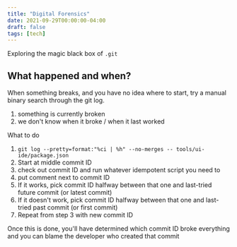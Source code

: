 ```yaml
---
title: "Digital Forensics"
date: 2021-09-29T00:00:00-04:00
draft: false
tags: [tech]
---
```


Exploring the magic black box of `.git`

## What happened and when?

When something breaks, and you have no idea where to start, try a manual binary search through the git log.

1. something is currently broken
2. we don't know when it broke / when it last worked

What to do

1. `git log --pretty=format:"%ci | %h" --no-merges -- tools/ui-ide/package.json`
2. Start at middle commit ID
3. check out commit ID and run whatever idempotent script you need to
4. put comment next to commit ID
5. If it works, pick commit ID halfway between that one and last-tried future commit (or latest commit)
6. If it doesn't work, pick commit ID halfway between that one and last-tried past commit (or first commit)
7. Repeat from step 3 with new commit ID

Once this is done, you'll have determined which commit ID broke everything and you can blame the developer who created that commit
